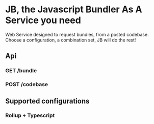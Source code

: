 # JB, the Javascript Bundler As A Service you need

Web Service designed to request bundles, from a posted codebase. Choose a configuration, a combination set, JB will do the rest!

## Api

### GET /bundle
### POST /codebase

## Supported configurations
### Rollup + Typescript
